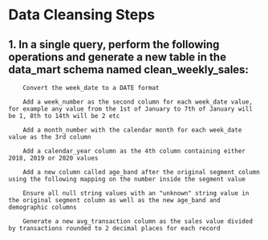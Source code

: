 # Data Cleansing Steps

## 1. In a single query, perform the following operations and generate a new table in the data_mart schema named clean_weekly_sales:

        Convert the week_date to a DATE format

        Add a week_number as the second column for each week_date value, for example any value from the 1st of January to 7th of January will be 1, 8th to 14th will be 2 etc

        Add a month_number with the calendar month for each week_date value as the 3rd column

        Add a calendar_year column as the 4th column containing either 2018, 2019 or 2020 values

        Add a new column called age_band after the original segment column using the following mapping on the number inside the segment value

        Ensure all null string values with an "unknown" string value in the original segment column as well as the new age_band and demographic columns

        Generate a new avg_transaction column as the sales value divided by transactions rounded to 2 decimal places for each record